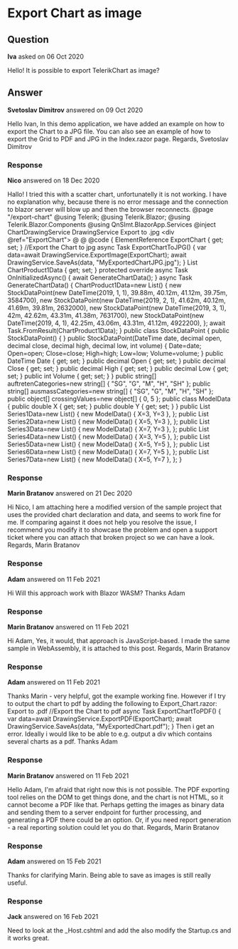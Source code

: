 # Export Chart as image

## Question

**Iva** asked on 06 Oct 2020

Hello! It is possible to export TelerikChart as image?

## Answer

**Svetoslav Dimitrov** answered on 09 Oct 2020

Hello Ivan, In this demo application, we have added an example on how to export the Chart to a JPG file. You can also see an example of how to export the Grid to PDF and JPG in the Index.razor page. Regards, Svetoslav Dimitrov

### Response

**Nico** answered on 18 Dec 2020

Hallo! I tried this with a scatter chart, unfortunatelly it is not working. I have no explanation why, because there is no error message and the connection to blazor server will blow up and then the browser reconnects. @page "/export-chart" @using Telerik; @using Telerik.Blazor; @using Telerik.Blazor.Components @using QnSImt.BlazorApp.Services @inject ChartDrawingService DrawingService <TelerikButton Icon="@IconName.Image" OnClick="@ExportChartToJPG">Export to .jpg</TelerikButton> <div @ref="ExportChart"> <TelerikChart Height="480px" Width="640px"> <ChartTitle Text="Risikoanalyse Objektsicherheit ÖNORM B1300 & B1301"> </ChartTitle> <ChartLegend Position="ChartLegendPosition.Right"></ChartLegend> <ChartSeriesItems> <ChartSeries Type="ChartSeriesType.Scatter" Data="@Series1Data" Name="Fassade und Gesimse" XField="@nameof(ModelData.X)" YField="@nameof(ModelData.Y)"> </ChartSeries> <ChartSeries Type="ChartSeriesType.Scatter" Data="@Series2Data" Name="Dach und Dachstuhl" XField="@nameof(ModelData.X)" YField="@nameof(ModelData.Y)"> </ChartSeries> <ChartSeries Type="ChartSeriesType.Scatter" Data="@Series3Data" Name="Allgemein genutzte Teile der Gesamtanlage" XField="@nameof(ModelData.X)" YField="@nameof(ModelData.Y)"> </ChartSeries> <ChartSeries Type="ChartSeriesType.Scatter" Data="@Series4Data" Name="Technische Anlagen der Anlage" XField="@nameof(ModelData.X)" YField="@nameof(ModelData.Y)"> </ChartSeries> <ChartSeries Type="ChartSeriesType.Scatter" Data="@Series5Data" Name="Brandschutz und Gefahrenvermeidung" XField="@nameof(ModelData.X)" YField="@nameof(ModelData.Y)"> </ChartSeries> <ChartSeries Type="ChartSeriesType.Scatter" Data="@Series6Data" Name="Einbruchschutz und Schutz vor Aussengefahren" XField="@nameof(ModelData.X)" YField="@nameof(ModelData.Y)"> </ChartSeries> <ChartSeries Type="ChartSeriesType.Scatter" Data="@Series7Data" Name="Gesundheits- und Umweltschutz" XField="@nameof(ModelData.X)" YField="@nameof(ModelData.Y)"> </ChartSeries> </ChartSeriesItems> @*<ChartValueAxes> <ChartValueAxis Color="green"> <ChartValueAxisTitle Text="Schadensausmaß"></ChartValueAxisTitle> </ChartValueAxis> </ChartValueAxes> <ChartCategoryAxes> <ChartCategoryAxis Name="Schadensausmaß" Categories="@context.ausmassCategories" AxisCrossingValue="@context.crossingValues"></ChartCategoryAxis> <ChartCategoryAxis Name="Auftretenswahrscheinlichkeit" Categories="@context.auftretenCategories"></ChartCategoryAxis> </ChartCategoryAxes>*@<ChartXAxes> <ChartXAxis Min="0" Max="50"> <ChartXAxisLabels Template=""> </ChartXAxisLabels> <ChartXAxisTitle Text="Schadensausmass"></ChartXAxisTitle> </ChartXAxis> </ChartXAxes> <ChartYAxes> <ChartYAxis Min="0" Max="50"> <ChartYAxisTitle Text="Auftretenswahrscheinlichkeit"></ChartYAxisTitle> <ChartYAxisLabels> </ChartYAxisLabels> </ChartYAxis> </ChartYAxes> </TelerikChart> </div> @code { ElementReference ExportChart { get; set; } //Export the Chart to jpg async Task ExportChartToJPG() { var data=await DrawingService.ExportImage(ExportChart); await DrawingService.SaveAs(data, "MyExportedChartJPG.jpg"); } List<StockDataPoint> ChartProduct1Data { get; set; } protected override async Task OnInitializedAsync() { await GenerateChartData(); } async Task GenerateChartData() { ChartProduct1Data=new List<StockDataPoint>() { new StockDataPoint(new DateTime(2019, 1, 1), 39.88m, 40.12m, 41.12m, 39.75m, 3584700), new StockDataPoint(new DateTime(2019, 2, 1), 41.62m, 40.12m, 41.69m, 39.81m, 2632000), new StockDataPoint(new DateTime(2019, 3, 1), 42m, 42.62m, 43.31m, 41.38m, 7631700), new StockDataPoint(new DateTime(2019, 4, 1), 42.25m, 43.06m, 43.31m, 41.12m, 4922200), }; await Task.FromResult(ChartProduct1Data); } public class StockDataPoint { public StockDataPoint() { } public StockDataPoint(DateTime date, decimal open, decimal close, decimal high, decimal low, int volume) { Date=date; Open=open; Close=close; High=high; Low=low; Volume=volume; } public DateTime Date { get; set; } public decimal Open { get; set; } public decimal Close { get; set; } public decimal High { get; set; } public decimal Low { get; set; } public int Volume { get; set; } } public string[] auftretenCategories=new string[] { "SG", "G", "M", "H", "SH" }; public string[] ausmassCategories=new string[] { "SG", "G", "M", "H", "SH" }; public object[] crossingValues=new object[] { 0, 5 }; public class ModelData { public double X { get; set; } public double Y { get; set; } } public List<ModelData> Series1Data=new List<ModelData>() { new ModelData() { X=3, Y=3 }, }; public List<ModelData> Series2Data=new List<ModelData>() { new ModelData() { X=5, Y=3 }, }; public List<ModelData> Series3Data=new List<ModelData>() { new ModelData() { X=7, Y=3 }, }; public List<ModelData> Series4Data=new List<ModelData>() { new ModelData() { X=3, Y=5 }, }; public List<ModelData> Series5Data=new List<ModelData>() { new ModelData() { X=5, Y=5 }, }; public List<ModelData> Series6Data=new List<ModelData>() { new ModelData() { X=7, Y=5 }, }; public List<ModelData> Series7Data=new List<ModelData>() { new ModelData() { X=5, Y=7 }, }; }

### Response

**Marin Bratanov** answered on 21 Dec 2020

Hi Nico, I am attaching here a modified version of the sample project that uses the provided chart declaration and data, and seems to work fine for me. If comparing against it does not help you resolve the issue, I recommend you modify it to showcase the problem and open a support ticket where you can attach that broken project so we can have a look. Regards, Marin Bratanov

### Response

**Adam** answered on 11 Feb 2021

Hi Will this approach work with Blazor WASM? Thanks Adam

### Response

**Marin Bratanov** answered on 11 Feb 2021

Hi Adam, Yes, it would, that approach is JavaScript-based. I made the same sample in WebAssembly, it is attached to this post. Regards, Marin Bratanov

### Response

**Adam** answered on 11 Feb 2021

Thanks Marin - very helpful, got the example working fine. However if I try to output the chart to pdf by adding the following to Export_Chart.razor: <TelerikButton Icon="image" OnClick="@ExportChartToPDF">Export to .pdf</TelerikButton> //Export the Chart to pdf async Task ExportChartToPDF() { var data=await DrawingService.ExportPDF(ExportChart); await DrawingService.SaveAs(data, "MyExportedChart.pdf"); } Then i get an error. Ideally i would like to be able to e.g. output a div which contains several charts as a pdf. Thanks Adam

### Response

**Marin Bratanov** answered on 11 Feb 2021

Hello Adam, I'm afraid that right now this is not possible. The PDF exporting tool relies on the DOM to get things done, and the chart is not HTML, so it cannot become a PDF like that. Perhaps getting the images as binary data and sending them to a server endpoint for further processing, and generating a PDF there could be an option. Or, if you need report generation - a real reporting solution could let you do that. Regards, Marin Bratanov

### Response

**Adam** answered on 15 Feb 2021

Thanks for clarifying Marin. Being able to save as images is still really useful.

### Response

**Jack** answered on 16 Feb 2021

Need to look at the _Host.cshtml and add the <!-- We need these two Kendo libs + Pako, delivered through LibMan in the project --> also modify the Startup.cs and it works great.
